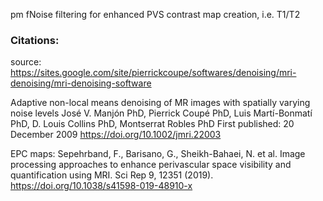 pm fNoise filtering for enhanced PVS contrast map creation, i.e. T1/T2

### Citations:

source: 
https://sites.google.com/site/pierrickcoupe/softwares/denoising/mri-denoising/mri-denoising-software


Adaptive non-local means denoising of MR images with spatially varying noise levels
José V. Manjón PhD, Pierrick Coupé PhD, Luis Martí-Bonmatí PhD, D. Louis Collins PhD, Montserrat Robles PhD
First published: 20 December 2009
https://doi.org/10.1002/jmri.22003

EPC maps: 
Sepehrband, F., Barisano, G., Sheikh-Bahaei, N. et al. Image processing approaches to enhance perivascular space visibility and quantification using MRI. Sci Rep 9, 12351 (2019). https://doi.org/10.1038/s41598-019-48910-x


